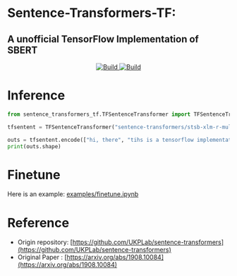 # Sentence-Transformers-TF: 

## A unofficial TensorFlow Implementation of SBERT


<p align="center">
    <a href="https://colab.research.google.com/github/mymusise/sentence-transformers-tf/blob/master/examples/finetune.ipynb">
        <img alt="Build" src="https://colab.research.google.com/assets/colab-badge.svg">
    </a>
    <a href="https://travis-ci.org/mymusise/sentence-transformers-tf.svg?branch=master">
        <img alt="Build" src="https://travis-ci.org/mymusise/sentence-transformers-tf.svg?branch=master">
    </a>
    
</p>

# Inference

```python
from sentence_transformers_tf.TFSentenceTransformer import TFSentenceTransformer

tfsentent = TFSentenceTransformer("sentence-transformers/stsb-xlm-r-multilingual")

outs = tfsentent.encode(["hi, there", "tihs is a tensorflow implementation of the sbert"])
print(outs.shape)
```

# Finetune

Here is an example: [examples/finetune.ipynb](examples/finetune.ipynb)


# Reference

- Origin repository: [https://github.com/UKPLab/sentence-transformers](https://github.com/UKPLab/sentence-transformers)
- Original Paper : [https://arxiv.org/abs/1908.10084](https://arxiv.org/abs/1908.10084)
